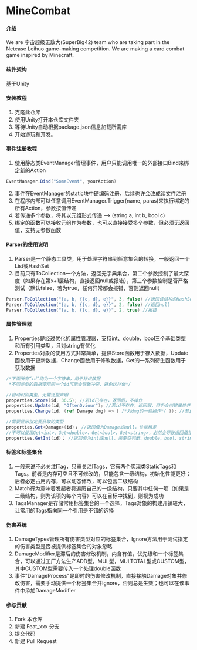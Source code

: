 # MineCombat

#### 介绍
We are 宇宙超级无敌大(SuperBig42) team who are taking part in the Netease Leihuo game-making competition. We are making a card combat game inspired by Minecraft.

#### 软件架构
基于Unity


#### 安装教程
1.  克隆此仓库
2.  使用Unity打开本仓库文件夹
3.  等待Unity自动根据package.json信息加载所需库
4.  开始游玩和开发。

#### 事件注册教程
1.  使用静态类EventManager管理事件，用户只能调用唯一的外部接口Bind来绑定新的Action
```cs
EventManager.Bind("SomeEvent", yourAction)
```
2.  事件在EventManager的static块中硬编码注册，后续也许会改成读文件注册
3.  在程序内部可以任意调用EventManager.Trigger<T>(name, <T>paras)来执行绑定的所有Action，参数按值传递
4.  若传递多个参数，将其以元组形式传递 --> (string a, int b, bool c)
5.  绑定的函数可以接收元组作为参数，也可以直接接受多个参数，但必须无返回值，支持无参数函数

#### Parser的使用说明
1.  Parser是一个静态工具类，用于处理字符串到任意集合的转换，一般返回一个List或HashSet
2.  目前只有ToCollection一个方法，返回无字典集合，第二个参数控制了最大深度（如果存在第x+1层结构，直接返回null或报错），第三个参数控制是否严格测试（默认false，若为true，任何异常都会报错，否则返回null）
```cs
Parser.ToCollection("{a, b, {{c, d}, e}}", 3, false) //返回该结构的HashSet<object>
Parser.ToCollection("{a, b, {{c, d}, e}}", 2, false) //返回null
Parser.ToCollection("{a, b, {{c, d}, e}}", 2, true) //报错
```

#### 属性管理器
1.  Properties是经过优化的属性管理器，支持int、double、bool三个基础类型和所有引用类型，且对string有优化
2.  Properties对象的使用方式非常简单，提供Store函数用于存入数据，Update函数用于更新数据，Change函数用于修改数据，Get的一系列衍生函数用于获取数据
```cs
/*下面所有“id”均为一个字符串，用于标识数据
 *不同类型的数据使用同一个id可能会导致冲突，避免这样做*/

//自动识别类型，无需泛型声明
properties.Store(id, 36.5); //若id已存在，返回假，不操作
properties.Update(id, "OftenOviour"); //若id不存在，返回假，但仍会创建属性并赋值
properties.Change(id, (ref Damage dmg) => { /*对dmg的一些操作*/ }); //若id不存在，返回假，不操作

//需要显示指定要获取的类型
properties.Get<Damage>(id)； //返回值为Damage或null，性能稍差
//不可以使用Get<int>、Get<double>、Get<bool>、Get<string>，必然会导致返回值错误（不一定为null）
properties.GetInt(id)； //返回值为int或null，需要空判断，double、bool、string都有对应的方法，它们性能更好
```

#### 标签和标签集合
1.  一般来说不必关注ITag，只需关注ITags，它有两个实现类StaticTags和Tags。前者是内存可空且不可修改的，只能包含一级结构，初始化性能更好；后者必定占用内存，可以动态修改，可以包含二级结构
2.  Match行为意味着发起者将遍历自己的一级结构，只要其中任何一项（如果是二级结构，则为该项的每个内容）可以在目标中找到，则视为成功
3.  TagsManager是存储常用标签集合的一个选择，Tags对象的构建开销较大，让常用的Tags指向同一个引用是不错的选择

#### 伤害系统
1.  DamageTypes管理所有伤害类型对应的标签集合，Ignore方法用于测试指定的伤害类型是否被提供标签集合的对象忽略
2.  DamageModifier是滞后的伤害修改机制，内含有值，优先级和一个标签集合，可以通过工厂方法生产ADD型，MUL型，MULTOTAL型或CUSTOM型，其中CUSTOM型需要传入一个处理double函数
3.  事件"DamageProcess"是即时的伤害修改机制，直接接触Damage对象并修改伤害，需要手动提供一个标签集合并Ignore，否则总是生效；也可以在该事件中添加DamageModifier

#### 参与贡献
1.  Fork 本仓库
2.  新建 Feat_xxx 分支
3.  提交代码
4.  新建 Pull Request

